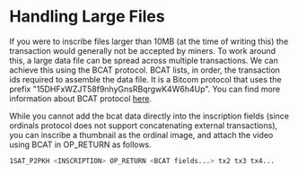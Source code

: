 # Handling Large Files

If you were to inscribe files larger than 10MB (at the time of writing this) the transaction would generally not be accepted by miners. To work around this, a large data file can be spread across multiple transactions. We can achieve this using the BCAT protocol. BCAT lists, in order, the transaction ids required to assemble the data file. It is a Bitcom protocol that uses the prefix "15DHFxWZJT58f9nhyGnsRBqrgwK4W6h4Up". You can find more information about BCAT protocol [here](https://bcat.bico.media/).

While you cannot add the bcat data directly into the inscription fields (since ordinals protocol does not support concatenating external transactions), you can inscribe a thumbnail as the ordinal image, and attach the video using BCAT in OP\_RETURN as follows.

```bash
1SAT_P2PKH <INSCRIPTION> OP_RETURN <BCAT fields...> tx2 tx3 tx4...
```
